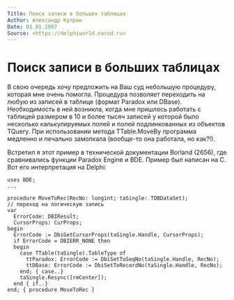 ```yaml
---
Title: Поиск записи в больших таблицах
Author: Александр Куприн
Date: 01.01.2007
Source: <https://delphiworld.narod.ru>
---
```



Поиск записи в больших таблицах
===============================

В свою очередь хочу предложить на Ваш суд небольшую процедуру, которая
мне очень помогла. Процедура позволяет переходить на любую из записей в
таблице (формат Paradox или DBase). Необходимость в ней возникла, когда
мне пришлось работать с таблицей размером в 10 и более тысяч записей у
которой было несколько калькулируемых полей и полей подлинкованных из
объектов TQuery. При использовании метода TTable.MoveBy программа
медленно и печально замолкала (вообще-то она работала, но как?!).

Встретил я этот пример в технической документации Borland (2656), где
сравнивались функции Paradox Engine и BDE. Пример был написан на C. Вот
его интерпретация на Delphi:

    uses BDE;
    ...
     
    procedure MoveToRec(RecNo: longint; taSingle: TDBDataSet);
    // переход на логическую запись
    var
      ErrorCode: DBIResult;
      CursorProps: CurProps;
    begin
      ErrorCode := DbiGetCursorProps(taSingle.Handle, CursorProps);
      if ErrorCode = DBIERR_NONE then
      begin
        case TTable(taSingle).TableType of
          ttParadox: ErrorCode := DbiSetToSeqNo(taSingle.Handle, RecNo);
          ttDBase: ErrorCode := DbiSetToRecordNo(taSingle.Handle, RecNo);
        end; { case..}
        taSingle.Resync([rmCenter]);
      end { if..}
    end; { procedure MoveToRec }

